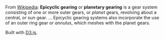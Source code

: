 From [Wikipedia](http://en.wikipedia.org/wiki/Epicyclic_gearing): **Epicyclic gearing** or **planetary gearing** is a gear system consisting of one or more outer gears, or *planet* gears, revolving about a central, or *sun* gear. … Epicyclic gearing systems also incorporate the use of an outer ring gear or *annulus*, which meshes with the planet gears.

Built with [D3.js](http://mbostock.github.com/d3/).